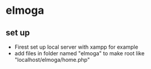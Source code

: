 # elmoga

## set up 
- Firest set up local server with xampp for example
- add files in folder named "elmoga" to make root like "localhost/elmoga/home.php"
